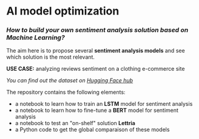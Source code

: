 # AI model optimization

### *How to build your own sentiment analysis solution based on Machine Learning?*

The aim here is to propose several **sentiment analysis models** and see which solution is the most relevant.

**USE CASE:** analyzing reviews sentiment on a clothing e-commerce site

*You can find out the dataset on [Hugging Face hub](https://huggingface.co/datasets/saattrupdan/womens-clothing-ecommerce-reviews)*

The repository contains the following elements:
- a notebook to learn how to train an **LSTM** model for sentiment analysis
- a notebook to learn how to fine-tune a **BERT** model for sentiment analysis
- a notebook to test an "on-shelf" solution **Lettria**
- a Python code to get the global comparaison of these models
